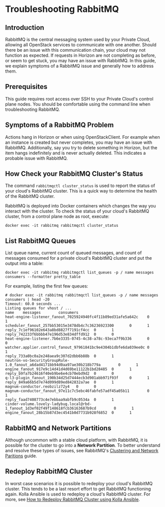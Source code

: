 # Troubleshooting RabbitMQ

## Introduction

RabbitMQ is the central messaging system used by your Private Cloud,
allowing all OpenStack services to communicate with one another. Should
there be an issue with this communication chain, your cloud may not
function as expected. If requests in Horizon are not completing as
before, or seem to get stuck, you may have an issue with RabbitMQ. In
this guide, we explain symptoms of a RabbitMQ issue and generally how to
address them.

## Prerequisites

This guide requires root access over SSH to your Private Cloud's control
plane nodes. You should be comfortable using the command line when
troubleshooting RabbitMQ.

## Symptoms of a RabbitMQ Problem

Actions hang in Horizon or when using OpenStackClient. For example when
an instance is created but never completes, you may have an issue with
RabbitMQ. Additionally, say you try to delete something in Horizon, but
the item hangs indefinitely and is never actually deleted. This
indicates a probable issue with RabbitMQ.

## How Check your RabbitMQ Cluster's Status

The command `rabbitmqctl cluster_status` is used to report the status of
your cloud's RabbitMQ cluster. This is a quick way to determine the
health of the RabbitMQ cluster.

RabbitMQ is deployed into Docker containers which changes the way you
interact with the cluster. To check the status of your cloud's RabbitMQ
cluster, from a control plane node as root, execute:

    docker exec -it rabbitmq rabbitmqctl cluster_status

## List RabbitMQ Queues

List queue name, current count of queued messages, and count of messages
consumed for a private cloud's RabbitMQ cluster and put the output into
a table:

    docker exec -it rabbitmq rabbitmqctl list_queues -p / name messages consumers --formatter pretty_table

For example, listing the first few queues:

    # docker exec -it rabbitmq rabbitmqctl list_queues -p / name messages consumers | head -20
    Timeout: 60.0 seconds ...
    Listing queues for vhost / ...
    name    messages        consumers
    heat-engine-listener_fanout_7025924940fc4f11b89ed31afe5a642c    0       1
    scheduler_fanout_257bb53015e3478db4c7c36236923300       0       1
    reply_7c1ef96102e643a8bd8827f7191cf4cc  0       1
    reply_742233f6bbbb47e196d53e834dffd912  0       0
    heat-engine-listener.7b6e3335-0745-4c38-a78c-93eca7f9b336       0       0
    watcher.applier.control_fanout_97961841bc9e4304b1dbfe6da039ee0c 0       1
    reply_733a0bc0a2e248aea9c307d2dbb6b88b  0       1
    neutron-vo-SecurityGroupRule-1.0_fanout_a6dad4171bb94d0aa97ae30b218b779a        0       1
    engine_fanout_917e9c14d41d4d69be11122b1bd28485  0       1
    reply_b9fa7b24616f40eb9be6e4cb70ebd9d2  0       0
    q-l3-plugin_fanout_190b34d25d7444ecb3d901abb971f93f     0       1
    reply_849a66b5d7e74d099d89ed842832a7ae  0       1
    magnum-conductor.reobzilz72y4   0       0
    magnum-conductor_fanout_97e11c7c5ebc46fabfe57adf45a05b11        0       1
    reply_faad7408773c4e7ebbaa9abfb9c0534a  0       1
    cinder-volume.lovely-ladybug.local@rbd-1_fanout_1d3ef02f49f148618fcb36163687b9cd        0       1
    engine_fanout_28b15b87d3ec4541b0d7731b928f6852  0       1

## RabbitMQ and Network Partitions

Although uncommon with a stable cloud platform, with RabbitMQ, it is
possible for the cluster to go into a **Network Partition**. To better
understand and resolve these types of issues, see RabbitMQ's [Clustering
and Network Paritions](https://www.rabbitmq.com/partitions.html) guide.

## Redeploy RabbitMQ Cluster

In worst case scenarios it is possible to redeploy your cloud's RabbitMQ
cluster. This tends to be a last resort effort to get RabbitMQ
functioning again. Kolla Ansible is used to redeploy a cloud's RabbitMQ
cluster. For more, see [How to Redeploy RabbitMQ Cluster using Kolla
Ansible](../kolla-ansible/redeploy-rabbitmq).
